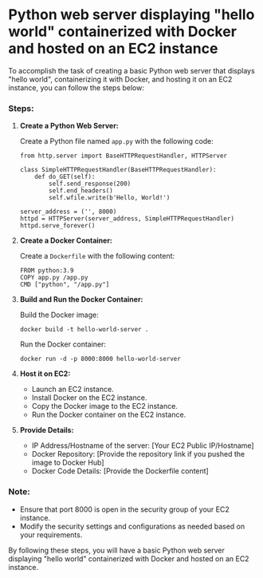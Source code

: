 
# Python web server displaying "hello world" containerized with Docker and hosted on an EC2 instance

To accomplish the task of creating a basic Python web server that displays "hello world", containerizing it with Docker, and hosting it on an EC2 instance, you can follow the steps below:

### Steps:

1. **Create a Python Web Server:**
   
   Create a Python file named `app.py` with the following code:
   ```
   from http.server import BaseHTTPRequestHandler, HTTPServer

   class SimpleHTTPRequestHandler(BaseHTTPRequestHandler):
       def do_GET(self):
           self.send_response(200)
           self.end_headers()
           self.wfile.write(b'Hello, World!')

   server_address = ('', 8000)
   httpd = HTTPServer(server_address, SimpleHTTPRequestHandler)
   httpd.serve_forever()
   ```

2. **Create a Docker Container:**
   
   Create a `Dockerfile` with the following content:
   ```
   FROM python:3.9
   COPY app.py /app.py
   CMD ["python", "/app.py"]
   ```

3. **Build and Run the Docker Container:**
   
   Build the Docker image:
   ```
   docker build -t hello-world-server .
   ```
   
   Run the Docker container:
   ```
   docker run -d -p 8000:8000 hello-world-server
   ```

4. **Host it on EC2:**
   
   - Launch an EC2 instance.
   - Install Docker on the EC2 instance.
   - Copy the Docker image to the EC2 instance.
   - Run the Docker container on the EC2 instance.

5. **Provide Details:**
   
   - IP Address/Hostname of the server: [Your EC2 Public IP/Hostname]
   - Docker Repository: [Provide the repository link if you pushed the image to Docker Hub]
   - Docker Code Details: [Provide the Dockerfile content]

### Note:
- Ensure that port 8000 is open in the security group of your EC2 instance.
- Modify the security settings and configurations as needed based on your requirements.

By following these steps, you will have a basic Python web server displaying "hello world" containerized with Docker and hosted on an EC2 instance.
